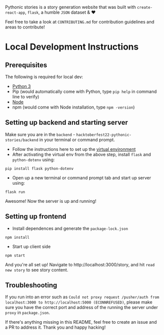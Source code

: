 Pythonic stories is a story generation website that was built with `create-react-app`, `flask`, a humble `JSON` dataset & ❤️

Feel free to take a look at `CONTRIBUTING.md` for contribution guidelines and areas to contribute!

# Local Development Instructions

## Prerequisites

The following is required for local dev:

- [Python 3](https://www.python.org/downloads/)
- Pip (would automatically come with Python, type `pip help` in command line to verify)
- [Node](https://nodejs.org/en/)
- npm (would come with Node installation, type `npm -version`)

## Setting up backend and starting server

Make sure you are in the `backend` - `hacktoberfest22-pythonic-stories/backend` in your terminal or command prompt.

- Follow the instructions here to set up the [virtual environment](https://docs.python.org/3/tutorial/venv.html)
- After activating the virtual env from the above step, install `flask` and `python-dotenv` using:

```
pip install flask python-dotenv
```

- Open up a new terminal or command prompt tab and start up server using:

```
flask run
```

Awesome! Now the server is up and running!

## Setting up frontend

- Install dependences and generate the `package-lock.json`

```
npm install
```

- Start up client side

```
npm start
```

And you're all set up! Navigate to http://localhost:3000/story, and hit `read new story` to see story content.

## Troubleshooting

If you run into an error such as `Could not proxy request /pusher/auth from localhost:3000 to http://localhost:5000 (ECONNREFUSED)`, please make sure you have the correct port and address of the running the server under `proxy` in `package.json`.

If there's anything missing in this README, feel free to create an issue and a PR to address it. Thank you and happy hacking!
